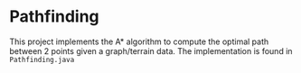 # Pathfinding
This project implements the A* algorithm to compute the optimal path between 2 points given a graph/terrain data. The implementation is found in `Pathfinding.java`
